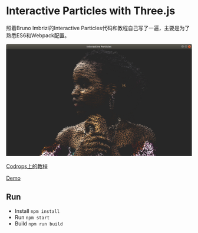 # Interactive Particles with Three.js

照着Bruno Imbrizi的Interactive Particles代码和教程自己写了一遍，主要是为了熟悉ES6和Webpack配置。

![最终结果](./result.png)

[Codrops上的教程](https://tympanus.net/codrops/2019/01/17/interactive-particles-with-three-js/)

[Demo](https://guijiangheng.github.io/interactive-particles/)

## Run
- Install `npm install`
- Run `npm start`
- Build `npm run build`
